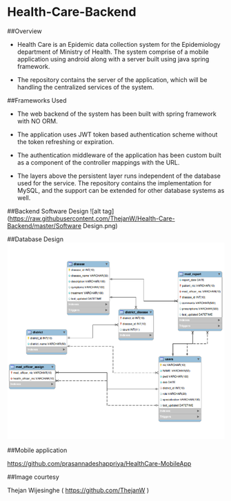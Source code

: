 # Health-Care-Backend

##Overview

* Health Care is an Epidemic data collection system for the Epidemiology department of Ministry of Health. The system comprise of
a mobile application using android along with a server built using java spring framework. 

* The repository contains the server of the application, which will be handling the centralized services of the system. 

  
##Frameworks Used

* The web backend of the system has been built with spring framework with NO ORM.

* The application uses JWT token based authentication scheme without the token refreshing or expiration. 

* The authentication middleware of the application has been custom built as a component of the controller mappings with the URL.

* The layers above the persistent layer runs independent of the database used for the service. The repository contains the implementation for MySQL, and the support can be extended for other database systems as well.

##Backend Software Design
![alt tag](https://raw.githubusercontent.com/ThejanW/Health-Care-Backend/master/Software Design.png)


##Database Design
![alt tag](https://raw.githubusercontent.com/ThejanW/Health-Care-Backend/master/DB_Schema.png)


##Mobile application

https://github.com/prasannadeshappriya/HealthCare-MobileApp


##Image courtesy

Thejan Wijesinghe ( https://github.com/ThejanW  ) 
